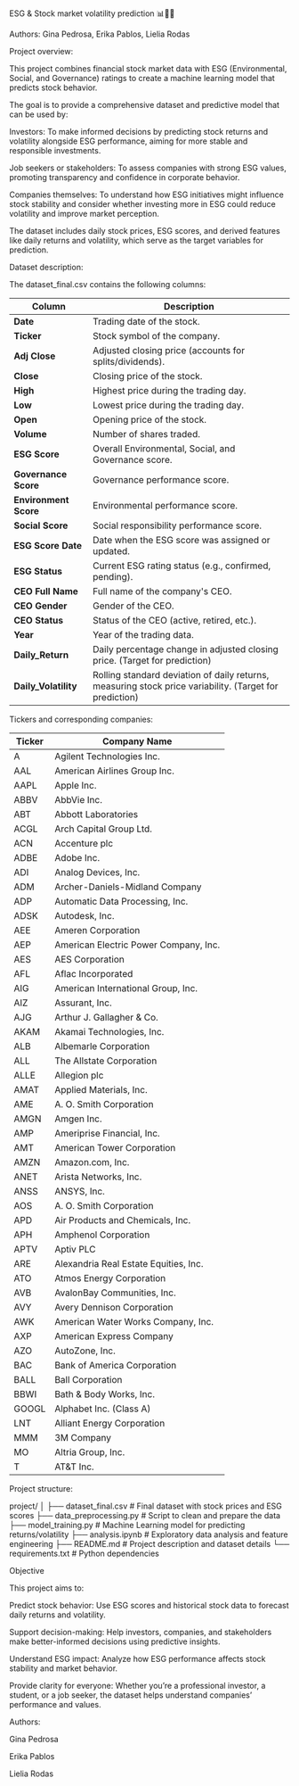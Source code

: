 ESG & Stock market volatility prediction 📊🌱🤖

Authors: Gina Pedrosa, Erika Pablos, Lielia Rodas

Project overview:

This project combines financial stock market data with ESG (Environmental, Social, and Governance) ratings to create a machine learning model that predicts stock behavior.

The goal is to provide a comprehensive dataset and predictive model that can be used by:

Investors: To make informed decisions by predicting stock returns and volatility alongside ESG performance, aiming for more stable and responsible investments.

Job seekers or stakeholders: To assess companies with strong ESG values, promoting transparency and confidence in corporate behavior.

Companies themselves: To understand how ESG initiatives might influence stock stability and consider whether investing more in ESG could reduce volatility and improve market perception.

The dataset includes daily stock prices, ESG scores, and derived features like daily returns and volatility, which serve as the target variables for prediction.

Dataset description:

The dataset_final.csv contains the following columns:

| Column                | Description                                                                                             |
| --------------------- | ------------------------------------------------------------------------------------------------------- |
| **Date**              | Trading date of the stock.                                                                              |
| **Ticker**            | Stock symbol of the company.                                                                            |
| **Adj Close**         | Adjusted closing price (accounts for splits/dividends).                                                 |
| **Close**             | Closing price of the stock.                                                                             |
| **High**              | Highest price during the trading day.                                                                   |
| **Low**               | Lowest price during the trading day.                                                                    |
| **Open**              | Opening price of the stock.                                                                             |
| **Volume**            | Number of shares traded.                                                                                |
| **ESG Score**         | Overall Environmental, Social, and Governance score.                                                    |
| **Governance Score**  | Governance performance score.                                                                           |
| **Environment Score** | Environmental performance score.                                                                        |
| **Social Score**      | Social responsibility performance score.                                                                |
| **ESG Score Date**    | Date when the ESG score was assigned or updated.                                                        |
| **ESG Status**        | Current ESG rating status (e.g., confirmed, pending).                                                   |
| **CEO Full Name**     | Full name of the company's CEO.                                                                         |
| **CEO Gender**        | Gender of the CEO.                                                                                      |
| **CEO Status**        | Status of the CEO (active, retired, etc.).                                                              |
| **Year**              | Year of the trading data.                                                                               |
| **Daily\_Return**     | Daily percentage change in adjusted closing price. (Target for prediction)                              |
| **Daily\_Volatility** | Rolling standard deviation of daily returns, measuring stock price variability. (Target for prediction) |


Tickers and corresponding companies:

| Ticker | Company Name                          |
| ------ | ------------------------------------- |
| A      | Agilent Technologies Inc.             |
| AAL    | American Airlines Group Inc.          |
| AAPL   | Apple Inc.                            |
| ABBV   | AbbVie Inc.                           |
| ABT    | Abbott Laboratories                   |
| ACGL   | Arch Capital Group Ltd.               |
| ACN    | Accenture plc                         |
| ADBE   | Adobe Inc.                            |
| ADI    | Analog Devices, Inc.                  |
| ADM    | Archer-Daniels-Midland Company        |
| ADP    | Automatic Data Processing, Inc.       |
| ADSK   | Autodesk, Inc.                        |
| AEE    | Ameren Corporation                    |
| AEP    | American Electric Power Company, Inc. |
| AES    | AES Corporation                       |
| AFL    | Aflac Incorporated                    |
| AIG    | American International Group, Inc.    |
| AIZ    | Assurant, Inc.                        |
| AJG    | Arthur J. Gallagher & Co.             |
| AKAM   | Akamai Technologies, Inc.             |
| ALB    | Albemarle Corporation                 |
| ALL    | The Allstate Corporation              |
| ALLE   | Allegion plc                          |
| AMAT   | Applied Materials, Inc.               |
| AME    | A. O. Smith Corporation               |
| AMGN   | Amgen Inc.                            |
| AMP    | Ameriprise Financial, Inc.            |
| AMT    | American Tower Corporation            |
| AMZN   | Amazon.com, Inc.                      |
| ANET   | Arista Networks, Inc.                 |
| ANSS   | ANSYS, Inc.                           |
| AOS    | A. O. Smith Corporation               |
| APD    | Air Products and Chemicals, Inc.      |
| APH    | Amphenol Corporation                  |
| APTV   | Aptiv PLC                             |
| ARE    | Alexandria Real Estate Equities, Inc. |
| ATO    | Atmos Energy Corporation              |
| AVB    | AvalonBay Communities, Inc.           |
| AVY    | Avery Dennison Corporation            |
| AWK    | American Water Works Company, Inc.    |
| AXP    | American Express Company              |
| AZO    | AutoZone, Inc.                        |
| BAC    | Bank of America Corporation           |
| BALL   | Ball Corporation                      |
| BBWI   | Bath & Body Works, Inc.               |
| GOOGL  | Alphabet Inc. (Class A)               |
| LNT    | Alliant Energy Corporation            |
| MMM    | 3M Company                            |
| MO     | Altria Group, Inc.                    |
| T      | AT\&T Inc.                            |

Project structure:

project/
│
├── dataset_final.csv       # Final dataset with stock prices and ESG scores
├── data_preprocessing.py   # Script to clean and prepare the data
├── model_training.py       # Machine Learning model for predicting returns/volatility
├── analysis.ipynb          # Exploratory data analysis and feature engineering
├── README.md               # Project description and dataset details
└── requirements.txt        # Python dependencies

Objective

This project aims to:

Predict stock behavior: Use ESG scores and historical stock data to forecast daily returns and volatility.

Support decision-making: Help investors, companies, and stakeholders make better-informed decisions using predictive insights.

Understand ESG impact: Analyze how ESG performance affects stock stability and market behavior.

Provide clarity for everyone: Whether you’re a professional investor, a student, or a job seeker, the dataset helps understand companies’ performance and values.

Authors:

Gina Pedrosa

Erika Pablos

Lielia Rodas
